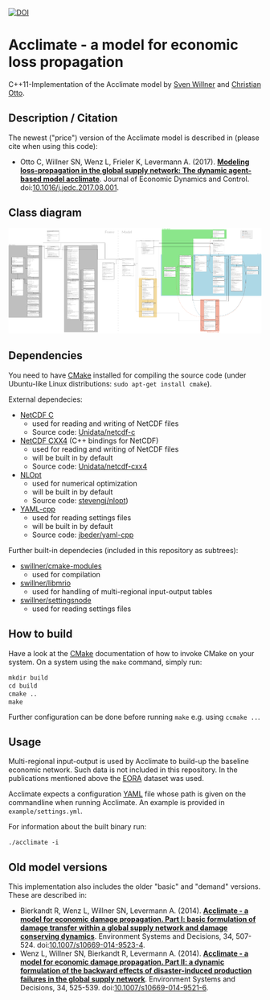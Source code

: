 [![DOI](https://img.shields.io/badge/DOI-10.5281%2Fzenodo.853346-blue.svg)](http://dx.doi.org/10.5281/zenodo.853346)


# Acclimate - a model for economic loss propagation

C++11-Implementation of the Acclimate model by [Sven Willner](https://github.com/swillner) and [Christian Otto](https://github.com/cstotto).


## Description / Citation

The newest ("price") version of the Acclimate model is described in (please cite when using this code):

- Otto C, Willner SN, Wenz L, Frieler K, Levermann A. (2017).
  **[Modeling loss-propagation in the global supply network:
  The dynamic agent-based model acclimate](http://www.pik-potsdam.de/~willner/files/otto-willner17.pdf)**.
  Journal of Economic Dynamics and Control.
  doi:[10.1016/j.jedc.2017.08.001](http://dx.doi.org/10.1016/j.jedc.2017.08.001).


## Class diagram

[![Class diagram](./figures/class_diagram_small.png)](./figures/class_diagram.png)


## Dependencies

You need to have [CMake](https://cmake.org/) installed for compiling the source code (under Ubuntu-like Linux distributions: `sudo apt-get install cmake`).

External dependecies:

- [NetCDF C](https://www.unidata.ucar.edu/software/netcdf)
  - used for reading and writing of NetCDF files
  - Source code: [Unidata/netcdf-c](https://github.com/Unidata/netcdf-c)
- [NetCDF CXX4](https://www.unidata.ucar.edu/software/netcdf) (C++ bindings for NetCDF)
  - used for reading and writing of NetCDF files
  - will be built in by default
  - Source code: [Unidata/netcdf-cxx4](https://github.com/Unidata/netcdf-cxx4)
- [NLOpt](http://ab-initio.mit.edu/wiki/index.php/NLopt)
  - used for numerical optimization
  - will be built in by default
  - Source code: [stevengj/nlopt](https://github.com/stevengj/nlopt))
- [YAML-cpp](https://github.com/jbeder/yaml-cpp)
  - used for reading settings files
  - will be built in by default
  - Source code: [jbeder/yaml-cpp](https://github.com/jbeder/yaml-cpp)

Further built-in dependecies (included in this repository as subtrees):

- [swillner/cmake-modules](https://github.com/swillner/cmake-modules)
  - used for compilation
- [swillner/libmrio](https://github.com/swillner/libmrio)
  - used for handling of multi-regional input-output tables
- [swillner/settingsnode](https://github.com/swillner/settingsnode)
  - used for reading settings files


## How to build

Have a look at the [CMake](https://cmake.org/) documentation of how to invoke CMake on your system. On a system using the `make` command, simply run:

```
mkdir build
cd build
cmake ..
make
```

Further configuration can be done before running `make` e.g. using `ccmake ..`.


## Usage

Multi-regional input-output is used by Acclimate to build-up the baseline economic network. Such data is not included in this repository. In the publications mentioned above the [EORA](http://worldmrio.com) dataset was used.

Acclimate expects a configuration [YAML](http://yaml.org) file whose path is given on the commandline when running Acclimate. An example is provided in `example/settings.yml`.

For information about the built binary run:

```
./acclimate -i
```


## Old model versions

This implementation also includes the older "basic" and "demand" versions. These are described in:

- Bierkandt R, Wenz L, Willner SN, Levermann A. (2014).
  **[Acclimate - a model for economic damage propagation. Part I: basic
  formulation of damage transfer within a global supply network and
  damage conserving dynamics](http://www.pik-potsdam.de/~anders/publications/bierkandt_wenz14.pdf)**.
  Environment Systems and Decisions, 34, 507-524.
  doi:[10.1007/s10669-014-9523-4](http://dx.doi.org/10.1007/s10669-014-9523-4).
- Wenz L, Willner SN, Bierkandt R, Levermann A. (2014).
  **[Acclimate - a model for economic damage propagation. Part II: a
  dynamic formulation of the backward effects of disaster-induced
  production failures in the global supply network](http://www.pik-potsdam.de/~anders/publications/wenz_willner15.pdf)**.
  Environment Systems and Decisions, 34, 525-539.
  doi:[10.1007/s10669-014-9521-6](http://dx.doi.org/10.1007/s10669-014-9521-6).
